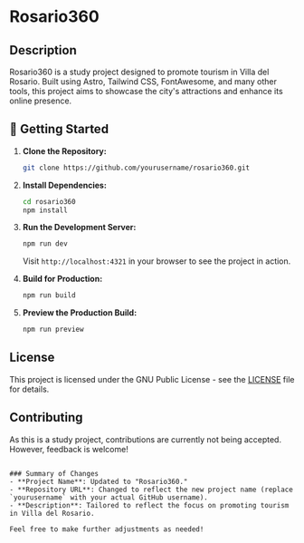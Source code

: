 # Rosario360

## Description

Rosario360 is a study project designed to promote tourism in Villa del Rosario. Built using Astro, Tailwind CSS, FontAwesome, and many other tools, this project aims to showcase the city's attractions and enhance its online presence.

## 🚀 Getting Started

1. **Clone the Repository:**

   ```bash
   git clone https://github.com/yourusername/rosario360.git
   ```

2. **Install Dependencies:**

   ```bash
   cd rosario360
   npm install
   ```

3. **Run the Development Server:**

   ```bash
   npm run dev
   ```

   Visit `http://localhost:4321` in your browser to see the project in action.

4. **Build for Production:**

   ```bash
   npm run build
   ```

5. **Preview the Production Build:**

   ```bash
   npm run preview
   ```

## License

This project is licensed under the GNU Public License - see the [LICENSE](LICENSE) file for details.

## Contributing

As this is a study project, contributions are currently not being accepted. However, feedback is welcome!

```

### Summary of Changes
- **Project Name**: Updated to "Rosario360."
- **Repository URL**: Changed to reflect the new project name (replace `yourusername` with your actual GitHub username).
- **Description**: Tailored to reflect the focus on promoting tourism in Villa del Rosario.

Feel free to make further adjustments as needed!